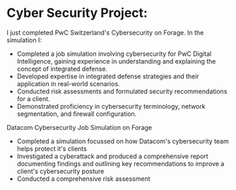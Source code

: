 # Cyber Security Project: 

I just completed PwC Switzerland's Cybersecurity on Forage. In the simulation I:
  * Completed a job simulation involving cybersecurity for PwC Digital Intelligence, gaining experience in understanding and explaining the concept of integrated defense.
  * Developed expertise in integrated defense strategies and their application in real-world scenarios.
  * Conducted risk assessments and formulated security recommendations for a client.
  * Demonstrated proficiency in cybersecurity terminology, network segmentation, and firewall configuration.

Datacom Cybersecurity Job Simulation on Forage

 * Completed a simulation focussed on how Datacom's cybersecurity team helps
   protect it's clients
 * Investigated a cyberattack and produced a comprehensive report documenting
   findings and outlining key recommendations to improve a client's
   cybersecurity posture
 * Conducted a comprehensive risk assessment
